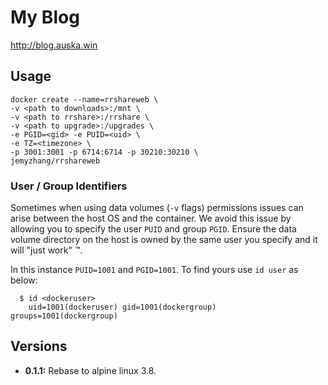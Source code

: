 # My Blog

http://blog.auska.win

## Usage

```
docker create --name=rrshareweb \
-v <path to downloads>:/mnt \
-v <path to rrshare>:/rrshare \
-v <path to upgrade>:/upgrades \
-e PGID=<gid> -e PUID=<uid> \
-e TZ=<timezone> \
-p 3001:3001 -p 6714:6714 -p 30210:30210 \
jemyzhang/rrshareweb
```

### User / Group Identifiers

Sometimes when using data volumes (`-v` flags) permissions issues can arise between the host OS and the container. We avoid this issue by allowing you to specify the user `PUID` and group `PGID`. Ensure the data volume directory on the host is owned by the same user you specify and it will "just work" ™.

In this instance `PUID=1001` and `PGID=1001`. To find yours use `id user` as below:

```
  $ id <dockeruser>
    uid=1001(dockeruser) gid=1001(dockergroup) groups=1001(dockergroup)
```

## Versions

+ **0.1.1:** Rebase to alpine linux 3.8.


